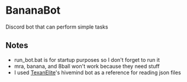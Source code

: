 # BananaBot
Discord bot that can perform simple tasks
## Notes
* run_bot.bat is for startup purposes so I don't forget to run it<br/>
* mra, banana, and 8ball won't work because they need stuff
* I used [TexanElite](https://github.com/TexanElite/)'s hivemind bot as a reference for reading json files
